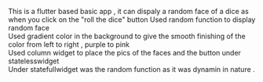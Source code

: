 This is a flutter based basic app , it can dispaly a random face of a dice as when you click on the "roll the dice" button  Used random function to display random face <br> Used gradient color in the background to give the smooth finishing of the color from left to right , purple to pink <br> Used column widget to place the pics of the faces and the button under statelesswidget <br> Under statefullwidget was the random function as it was dynamin in nature .
